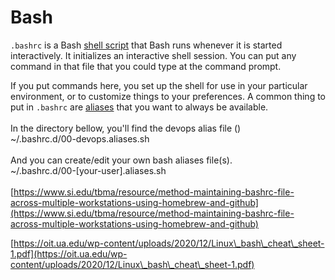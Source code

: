 # Bash

`.bashrc` is a Bash [shell script](http://en.wikipedia.org/wiki/Shell\_script) that Bash runs whenever it is started interactively. It initializes an interactive shell session. You can put any command in that file that you could type at the command prompt.

If you put commands here, you set up the shell for use in your particular environment, or to customize things to your preferences. A common thing to put in `.bashrc` are [aliases](http://en.wikipedia.org/wiki/Alias\_\(command\)) that you want to always be available.\
\
In the directory bellow, you'll find the devops alias file ()\
\~/.bashrc.d/00-devops.aliases.sh\
\
And you can create/edit your own bash aliases file(s).\
\~/.bashrc.d/00-\[your-user].aliases.sh\
\
[https://www.si.edu/tbma/resource/method-maintaining-bashrc-file-across-multiple-workstations-using-homebrew-and-github](https://www.si.edu/tbma/resource/method-maintaining-bashrc-file-across-multiple-workstations-using-homebrew-and-github)

[https://oit.ua.edu/wp-content/uploads/2020/12/Linux\_bash\_cheat\_sheet-1.pdf](https://oit.ua.edu/wp-content/uploads/2020/12/Linux\_bash\_cheat\_sheet-1.pdf)
